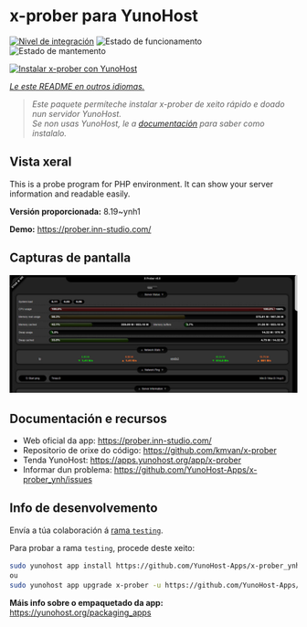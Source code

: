 <!--
NOTA: Este README foi creado automáticamente por <https://github.com/YunoHost/apps/tree/master/tools/readme_generator>
NON debe editarse manualmente.
-->

# x-prober para YunoHost

[![Nivel de integración](https://apps.yunohost.org/badge/integration/x-prober)](https://ci-apps.yunohost.org/ci/apps/x-prober/)
![Estado de funcionamento](https://apps.yunohost.org/badge/state/x-prober)
![Estado de mantemento](https://apps.yunohost.org/badge/maintained/x-prober)

[![Instalar x-prober con YunoHost](https://install-app.yunohost.org/install-with-yunohost.svg)](https://install-app.yunohost.org/?app=x-prober)

*[Le este README en outros idiomas.](./ALL_README.md)*

> *Este paquete permíteche instalar x-prober de xeito rápido e doado nun servidor YunoHost.*  
> *Se non usas YunoHost, le a [documentación](https://yunohost.org/install) para saber como instalalo.*

## Vista xeral

This is a probe program for PHP environment. It can show your server information and readable easily.


**Versión proporcionada:** 8.19~ynh1


**Demo:** <https://prober.inn-studio.com/>

## Capturas de pantalla

![Captura de pantalla de x-prober](./doc/screenshots/screenshot.jpg)

## Documentación e recursos

- Web oficial da app: <https://prober.inn-studio.com/>
- Repositorio de orixe do código: <https://github.com/kmvan/x-prober>
- Tenda YunoHost: <https://apps.yunohost.org/app/x-prober>
- Informar dun problema: <https://github.com/YunoHost-Apps/x-prober_ynh/issues>

## Info de desenvolvemento

Envía a túa colaboración á [rama `testing`](https://github.com/YunoHost-Apps/x-prober_ynh/tree/testing).

Para probar a rama `testing`, procede deste xeito:

```bash
sudo yunohost app install https://github.com/YunoHost-Apps/x-prober_ynh/tree/testing --debug
ou
sudo yunohost app upgrade x-prober -u https://github.com/YunoHost-Apps/x-prober_ynh/tree/testing --debug
```

**Máis info sobre o empaquetado da app:** <https://yunohost.org/packaging_apps>
